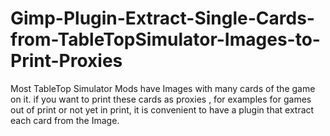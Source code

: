 # Gimp-Plugin-Extract-Single-Cards-from-TableTopSimulator-Images-to-Print-Proxies
Most TableTop Simulator Mods have Images with many cards of the game on it. if you want to print these cards as proxies , for examples for games out of print or not yet in print, it is convenient to have a plugin that extract each card from the Image.
